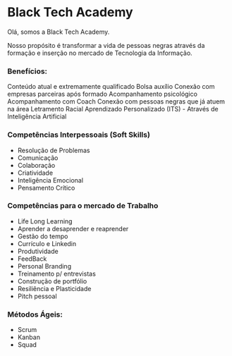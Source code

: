 
# Black Tech Academy

Olá, somos a Black Tech Academy. 

Nosso propósito é transformar a vida de pessoas negras através da formação e inserção no mercado de Tecnologia da Informação.

### Benefícios:

Conteúdo atual e extremamente qualificado
Bolsa auxílio 
Conexão com empresas parceiras após formado
Acompanhamento psicológico
Acompanhamento com Coach
Conexão com pessoas negras que já atuem na área
Letramento Racial
Aprendizado Personalizado (ITS) - Através de Inteligência Artificial

### Competências Interpessoais (Soft Skills)
- Resolução de Problemas
- Comunicação
- Colaboração
- Criatividade
- Inteligência Emocional
- Pensamento Crítico

### Competências para o mercado de Trabalho
- Life Long Learning
- Aprender a desaprender e reaprender
- Gestão do tempo
- Currículo e Linkedin
- Produtividade
- FeedBack
- Personal Branding
- Treinamento p/ entrevistas
- Construção de portfólio
- Resiliência e Plasticidade
- Pitch pessoal

###  Métodos Ágeis:
- Scrum
- Kanban
- Squad

